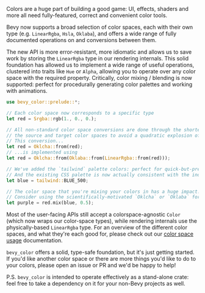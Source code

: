 Colors are a huge part of building a good game: UI, effects, shaders and more all need fully-featured, correct and convenient color tools.

Bevy now supports a broad selection of color spaces, each with their own type (e.g. `LinearRgba`, `Hsla`, `Oklaba`),
and offers a wide range of fully documented operations on and conversions between them.

The new API is more error-resistant, more idiomatic and allows us to save work by storing the `LinearRgba` type in our rendering internals.
This solid foundation has allowed us to implement a wide range of useful operations, clustered into traits like `Hue` or `Alpha`,
allowing you to operate over any color space with the required property.
Critically, color mixing / blending is now supported: perfect for procedurally generating color palettes and working with animations.

```rust
use bevy_color::prelude::*;

// Each color space now corresponds to a specific type
let red = Srgba::rgb(1., 0., 0.);

// All non-standard color space conversions are done through the shortest path between
// the source and target color spaces to avoid a quadratic explosion of generated code.
// This conversion...
let red = Oklcha::from(red);
// ...is implemented using
let red = Oklcha::from(Oklaba::from(LinearRgba::from(red)));

// We've added the `tailwind` palette colors: perfect for quick-but-pretty prototyping!
// And the existing CSS palette is now actually consistent with the industry standard :p
let blue = tailwind::BLUE_500;

// The color space that you're mixing your colors in has a huge impact!
// Consider using the scientifically-motivated `Oklcha` or `Oklaba` for a perceptually uniform effect.
let purple = red.mix(blue, 0.5);
```

Most of the user-facing APIs still accept a colorspace-agnostic `Color` (which now wraps our color-space types),
while rendering internals use the physically-based `LinearRgba` type.
For an overview of the different color spaces, and what they're each good for, please check out our [color space usage](https://docs.rs/bevy/0.14/bevy/color/index.html#color-space-usage) documentation.

`bevy_color` offers a solid, type-safe foundation, but it's just getting started.
If you'd like another color space or there are more things you'd like to do to your colors, please open an issue or PR and we'd be happy to help!

P.S. `bevy_color` is intended to operate effectively as a stand-alone crate: feel free to take a dependency on it for your non-Bevy projects as well.
